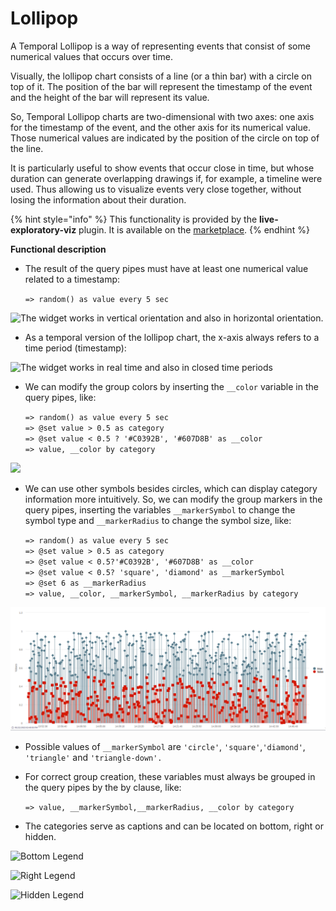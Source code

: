 # Lollipop

A Temporal Lollipop is a way of representing events that consist of some numerical values that occurs over time.

Visually, the lollipop chart consists of a line (or a thin bar) with a circle on top of it. The position of the bar will represent the timestamp of the event and the height of the bar will represent its value.

So, Temporal Lollipop charts are two-dimensional with two axes: one axis for the timestamp of the event, and the other axis for its numerical value. Those numerical values are indicated by the position of the circle on top of the line.

It is particularly useful to show events that occur close in time, but whose duration can generate overlapping drawings if, for example, a timeline were used. Thus allowing us to visualize events very close together, without losing the information about their duration.

{% hint style="info" %}
This functionality is provided by the **live-exploratory-viz** plugin. It is available on the [marketplace](https://marketplace.intelie.com/artifact/plugin-live-exploratory-viz/).
{% endhint %}

**Functional description**

*   The result of the query pipes must have at least one numerical value related to a timestamp:

    `=> random() as value every 5 sec`

![The widget works in vertical orientation and also in horizontal orientation.](https://lh4.googleusercontent.com/1ORHhYPODdIhiEESHIpwIpQuukkNwGYVdel53M526JneNi0arxDdh3BA-F73jsDgvr3b91I54tCO0y6NJufNc1mXN09v5J4K3bBb1u5glBXDyHbk9nhlB02AUqQYxYBf8luly5vVLyZZamQiVg)

* As a temporal version of the lollipop chart, the x-axis always refers to a time period (timestamp):

![The widget works in real time and also in closed time periods](https://lh4.googleusercontent.com/H8aKf2Aia-V2Oi9tc\_PkSU-Z1sJB8e7SbcNxBqtkCG-6kSoiOFXjPJrQBXt45\_OGX3iomHOpHYPP1CNh-jG26F7pIrxvJpDrwm6pHhiGCyOtgeRY4qzuxMHGdQK0oeQQ1cXS-sjheWNWcirNVQ)

*   We can modify the group colors by inserting the `__color` variable in the query pipes, like:

    `=> random() as value every 5 sec` \
    `=> @set value > 0.5 as category` \
    `=> @set value < 0.5 ? '#C0392B', '#607D8B' as __color` \
    `=> value, __color by category`

![](https://lh4.googleusercontent.com/ccmeQLeeYK1e0olCWNB3BiCL-3h5YrBIywiA7n\_eMADyHJjSVO88bruN6OkW31zgBNcyNh--e19A8YCGvEp6vyFrpDberJHdTiNaZEz01QKMIYq0SGeBsOhIeIcNhR8SuQj1DTFaeh8mOT2WGQ)

*   We can use other symbols besides circles, which can display category information more intuitively. So, we can modify the group markers in the query pipes, inserting the variables `__markerSymbol` to change the symbol type and `__markerRadius` to change the symbol size, like:

    `=> random() as value every 5 sec` \
    `=> @set value > 0.5 as category` \
    `=> @set value < 0.5?'#C0392B', '#607D8B' as __color` \
    `=> @set value < 0.5? 'square', 'diamond' as __markerSymbol` \
    `=> @set 6 as __markerRadius` \
    `=> value, __color, __markerSymbol, __markerRadius by category`

![](<../../.gitbook/assets/image (85).png>)

* Possible values of `__markerSymbol` are `'circle'`, `'square'`,`'diamond'`, `'triangle'` and `'triangle-down'.`
*   For correct group creation, these variables must always be grouped in the query pipes by the by clause, like:

    `=> value, __markerSymbol,__markerRadius, __color by category`
* The categories serve as captions and can be located on bottom, right or hidden.

![Bottom Legend](https://lh3.googleusercontent.com/wxnCPSN7KnDKzC4OkkzzUhTSLdl-zDhQ9LfOfCavVi1jof0usYG4M2cwTyqJdgN1jKgU56x-d5rqDo8gzeRNV8SphGS0R3l9KPrYi6cOMGkdS6Ko31iDBjqb6q6UlZwYqxOhwODu8aLO1B7OQg)

![Right Legend](https://lh3.googleusercontent.com/RCk0ZPSz-o3Y1Sbcs26KsKPZjfJSXO9mjKl9Y29Zd--v0tnS6A2jXsIJgB\_xq7r5Sd0ENI7k48wcgU2-Aw5DwPyY6Rjm5DTsg4eKB9kK7uf7L94LeNkVvzDSTqJSstm9Zpc2shDJ873cKxSCuQ)

![Hidden Legend](https://lh3.googleusercontent.com/BJI3QWvG5-p5B2OFTBGVk4eLHKyt80GHKnCDc-bOlCZoWB50VDcM40\_F4d3Hbce3-766X55b2hJyswZuDoE9apdoIZvHataMRs1z30YaY5xHn3D7Qdwy3CBwS0QvT5kSO2DF0djY4vKSI-5zHQ)
